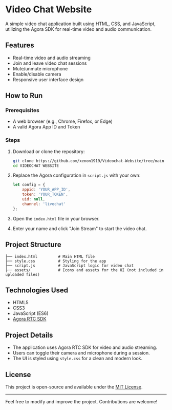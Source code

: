 # Video Chat Website

A simple video chat application built using HTML, CSS, and JavaScript, utilizing the Agora SDK for real-time video and audio communication.

## Features
- Real-time video and audio streaming
- Join and leave video chat sessions
- Mute/unmute microphone
- Enable/disable camera
- Responsive user interface design

## How to Run

### Prerequisites
- A web browser (e.g., Chrome, Firefox, or Edge)
- A valid Agora App ID and Token

### Steps
1. Download or clone the repository:
   ```bash
   git clone https://github.com/xenon1919/Videochat-Website/tree/main
   cd VIDEOCHAT WEBSITE
   ```

2. Replace the Agora configuration in `script.js` with your own:
   ```javascript
   let config = {
       appid: 'YOUR_APP_ID',
       token: 'YOUR_TOKEN',
       uid: null,
       channel: 'livechat'
   };
   ```

3. Open the `index.html` file in your browser.

4. Enter your name and click "Join Stream" to start the video chat.

## Project Structure
```
├── index.html         # Main HTML file
├── style.css          # Styling for the app
├── script.js          # JavaScript logic for video chat
├── assets/            # Icons and assets for the UI (not included in uploaded files)
```

## Technologies Used
- HTML5
- CSS3
- JavaScript (ES6)
- [Agora RTC SDK](https://www.agora.io/)

## Project Details
- The application uses Agora RTC SDK for video and audio streaming.
- Users can toggle their camera and microphone during a session.
- The UI is styled using `style.css` for a clean and modern look.

## License
This project is open-source and available under the [MIT License](LICENSE).

---
Feel free to modify and improve the project. Contributions are welcome!
